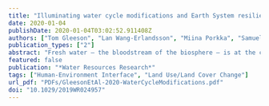```yaml
---
title: "Illuminating water cycle modifications and Earth System resilience in the Anthropocene"
date: 2020-01-04
publishDate: 2020-01-04T03:02:52.911408Z
authors: ["Tom Gleeson", "Lan Wang-Erlandsson", "Miina Porkka", "Samuel C. Zipper", "Fernando Jaramillo", "Dieter Gerten", "Ingo Fetzer", "Sarah E. Cornell", "Luigi Piemontese", "Line Gordon", "Johan Rockström", "Taikan Oki", "Murugesu Sivapalan", "Yoshihide Wada", "Kate A. Brauman", "Martina Flörke", "Marc F.P. Bierkens", "Bernhard Lehner", "Patrick Keys", "Matti Kummu", "Thorsten Wagener", "Simon Dadson", "Tara J. Troy", "Will Steffen", "Malin Falkenmark", "James S. Famiglietti"]
publication_types: ["2"]
abstract: "Fresh water – the bloodstream of the biosphere – is at the centre of the planetary drama of the Anthropocene. Water fluxes and stores regulate the Earth's climate and are essential for thriving aquatic and terrestrial ecosystems, as well as water, food, and energy security. But the water cycle is also being modified by humans at an unprecedented scale and rate. A holistic understanding of freshwater's role for Earth System resilience and the detection and monitoring of anthropogenic water cycle modifications across scales is urgent, yet existing methods and frameworks are not well suited for this. In this paper we highlight four core Earth System functions of water (hydroclimatic regulation, hydroecological regulation, storage, and transport) and key related processes. Building on systems and resilience theory, we review the evidence of regional-scale regime shifts and disruptions of the Earth System functions of water. We then propose a framework for detecting, monitoring, and establishing safe limits to water cycle modifications, and identify four possible spatially explicit methods for their quantification. In sum, this paper presents an ambitious scientific and policy Grand Challenge that could substantially improve our understanding of the role of water in the Earth System and cross-scale management of water cycle modifications that would be a complementary approach to existing water management tools."
featured: false
publication: "*Water Resources Research*"
tags: ["Human-Environment Interface", "Land Use/Land Cover Change"]
url_pdf: "PDFs/GleesonEtAl-2020-WaterCycleModifications.pdf"
doi: "10.1029/2019WR024957"
---
```


